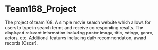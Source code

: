 # Team168_Project
The project of team 168. A simple movie search website which allows for users to type in search terms and receive corresponding results. The displayed relevant information including poster image, title, ratings, genre, actors, etc. Additional features including daily recommendation, award records (Oscar).
